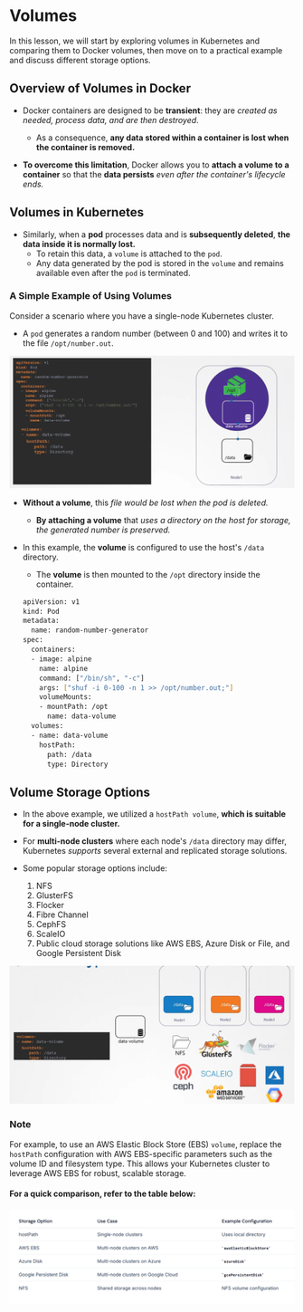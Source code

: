 # Volumes
In this lesson, we will start by exploring volumes in Kubernetes and comparing them to Docker volumes, then move on to a practical example and discuss different storage options.

## Overview of Volumes in Docker
-   Docker containers are designed to be **transient**: they are *created as needed, process data, and are then destroyed*.

    -   As a consequence, **any data stored within a container is lost when the container is removed.** 

-   **To overcome this limitation**, Docker allows you to **attach a volume to a container** so that the **data persists** *even after the container's lifecycle ends.*

## Volumes in Kubernetes 
- Similarly, when a **pod** processes data and is **subsequently deleted**, **the data inside it is normally lost.**  
  - To retain this data, a ```volume``` is attached to the ```pod```.
  - Any data generated by the pod is stored in the ```volume``` and remains available even after the ```pod``` is terminated.


### A Simple Example of Using Volumes
Consider a scenario where you have a single-node Kubernetes cluster.
  - A ```pod``` generates a random number (between 0 and 100) and writes it to the file ```/opt/number.out```.
 

![](../../images/kubernetes_storage3.png)

-   **Without a volume**, this *file would be lost when the pod is deleted.* 
    -   **By attaching a volume** that *uses a directory on the host for storage, the generated number is preserved.*

-   In this example, the **volume** is configured to use the host's ```/data``` directory.
    -   The **volume** is then mounted to the ```/opt``` directory inside the container.

    ```bash
    apiVersion: v1
    kind: Pod
    metadata:
      name: random-number-generator
    spec:
      containers:
      - image: alpine
        name: alpine
        command: ["/bin/sh", "-c"]
        args: ["shuf -i 0-100 -n 1 >> /opt/number.out;"]
        volumeMounts:
        - mountPath: /opt
          name: data-volume
      volumes:
      - name: data-volume
        hostPath:
          path: /data
          type: Directory
    ```

## Volume Storage Options
-   In the above example, we utilized a ```hostPath volume```, **which is suitable for a single-node cluster.** 

-   For **multi-node clusters** where each node's ```/data``` directory may differ, Kubernetes *supports* several external and replicated storage solutions. 
-   Some popular storage options include:
        
      1.  NFS
      2.  GlusterFS
      3.  Flocker
      4.  Fibre Channel
      5.  CephFS
      6.  ScaleIO
      7.  Public cloud storage solutions like AWS EBS, Azure Disk or File, and Google Persistent Disk

![](../../images/kubernetes_storage4.png)

### Note

For example, to use an AWS Elastic Block Store (EBS) ```volume```, replace the ```hostPath``` configuration with AWS EBS-specific parameters such as the volume ID and filesystem type. This allows your Kubernetes cluster to leverage AWS EBS for robust, scalable storage.


#### For a quick comparison, refer to the table below:
![](../../images/kubernetes_storage10.png)